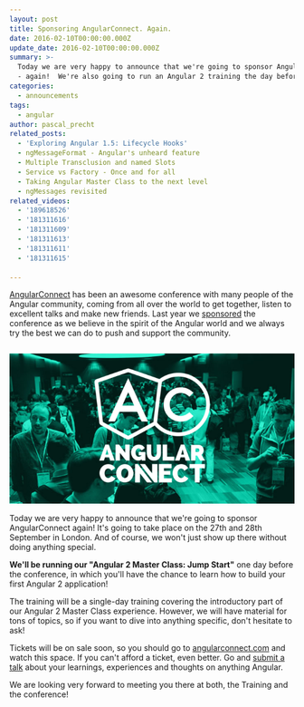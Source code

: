 ```yaml
---
layout: post
title: Sponsoring AngularConnect. Again.
date: 2016-02-10T00:00:00.000Z
update_date: 2016-02-10T00:00:00.000Z
summary: >-
  Today we are very happy to announce that we're going to sponsor AngularConnect
  - again!  We're also going to run an Angular 2 training the day before!
categories:
  - announcements
tags:
  - angular
author: pascal_precht
related_posts:
  - 'Exploring Angular 1.5: Lifecycle Hooks'
  - ngMessageFormat - Angular's unheard feature
  - Multiple Transclusion and named Slots
  - Service vs Factory - Once and for all
  - Taking Angular Master Class to the next level
  - ngMessages revisited
related_videos:
  - '189618526'
  - '181311616'
  - '181311609'
  - '181311613'
  - '181311611'
  - '181311615'

---
```


[AngularConnect](http://angularconnect.com) has been an awesome conference with many people of the Angular community, coming from all over the world to get together, listen to excellent talks and make new friends. Last year we [sponsored](http://blog.thoughtram.io/announcements/2015/05/11/sponsoring-angularconnect.html) the conference as we believe in the spirit of the Angular world and we always try the best we can do to push and support the community.


<div style="text-align: center; margin-top: 2em; margin-bottom: 1em;">
  <img src="/images/angularconnect-2016.png">
</div>

Today we are very happy to announce that we're going to sponsor AngularConnect again! It's going to take place on the 27th and 28th September in London. And of course, we won't just show up there without doing anything special.

**We'll be running our "Angular 2 Master Class: Jump Start"** one day before the conference, in which you'll have the chance to learn how to build your first Angular 2 application!

The training will be a single-day training covering the introductory part of our Angular 2 Master Class experience. However, we will have material for tons of topics, so if you want to dive into anything specific, don't hesitate to ask!

Tickets will be on sale soon, so you should go to [angularconnect.com](http://angularconnect.com) and watch this space. If you can't afford a ticket, even better. Go and [submit a talk](https://docs.google.com/a/thoughtram.io/forms/d/1rUtfHK8uoCE547OGqyoWDf_bAOESrpUqQ6X9ibz6FzQ/viewform) about your learnings, experiences and thoughts on anything Angular.

We are looking very forward to meeting you there at both, the Training  and the conference!
